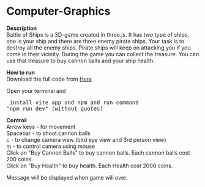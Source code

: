 # Computer-Graphics

**Description**  
Battle of Ships is a 3D-game created in three.js. 
It has two type of ships, one is your ship and there are three enemy pirate ships. Your task is to destroy all the enemy ships. Pirate ships will keep on attacking you if you come in their vicinity. During the game you can collect the treasure. You can use that treasure to buy cannon balls and your ship health.  

__How to run__  
Download the full code from [Here](https://drive.google.com/drive/folders/1Ocb2uyKl2gM7GxBtfqkFVv7DnKWeK-br?usp=sharing)  

Open your terminal and <pre> install vite app and npm and run command  "npm run dev" (without quotes) </pre> 

__Control:__  
Arrow keys - for movement  
Spacebar - to shoot cannon balls  
c - to change camera view (bird eye view and 3rd person view)  
m - to control camera using mouse  
Click on "Buy Cannon Balls" to buy cannon balls. Each cannon balls cost 200 coins.  
Click on "Buy Health" to buy health. Each Health cost 2000 coins.  

Message will be displayed when game will over.  



